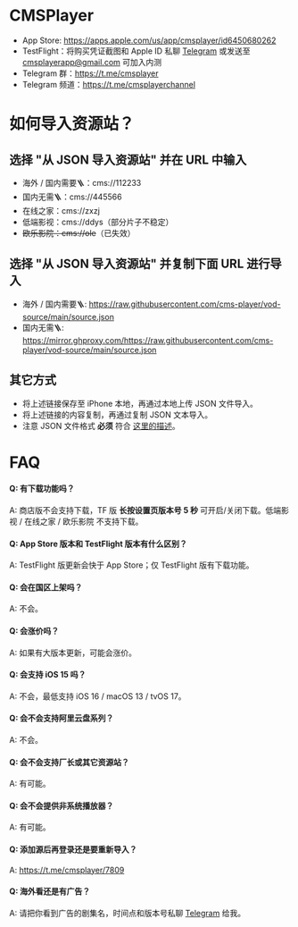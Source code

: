# CMSPlayer

* App Store: https://apps.apple.com/us/app/cmsplayer/id6450680262
* TestFlight：将购买凭证截图和 Apple ID 私聊 [Telegram](https://t.me/oolongtea99) 或发送至 [cmsplayerapp@gmail.com](mailto:cmsplayerapp@gmail.com) 可加入内测
* Telegram 群：https://t.me/cmsplayer
* Telegram 频道：https://t.me/cmsplayerchannel

# 如何导入资源站？

## 选择 "从 JSON 导入资源站" 并在 URL 中输入

* 海外 / 国内需要🪜：cms://112233
* 国内无需🪜：cms://445566
* 在线之家：cms://zxzj
* 低端影视：cms://ddys（部分片子不稳定）
* ~~欧乐影院：cms://ole~~（已失效）

## 选择 "从 JSON 导入资源站" 并复制下面 URL 进行导入

* 海外 / 国内需要🪜: https://raw.githubusercontent.com/cms-player/vod-source/main/source.json
* 国内无需🪜: https://mirror.ghproxy.com/https://raw.githubusercontent.com/cms-player/vod-source/main/source.json

## 其它方式

* 将上述链接保存至 iPhone 本地，再通过本地上传 JSON 文件导入。
* 将上述链接的内容复制，再通过复制 JSON 文本导入。
* 注意 JSON 文件格式 **必须** 符合 [这里的描述](https://github.com/cms-player/vod-source/blob/main/README.md)。

# FAQ

#### Q: 有下载功能吗？
A: 商店版不会支持下载，TF 版 **长按设置页版本号 5 秒** 可开启/关闭下载。低端影视 / 在线之家 / 欧乐影院 不支持下载。

#### Q: App Store 版本和 TestFlight 版本有什么区别？
A: TestFlight 版更新会快于 App Store；仅 TestFlight 版有下载功能。

#### Q: 会在国区上架吗？
A: 不会。

#### Q: 会涨价吗？
A: 如果有大版本更新，可能会涨价。

#### Q: 会支持 iOS 15 吗？
A: 不会，最低支持 iOS 16 / macOS 13 / tvOS 17。

#### Q: 会不会支持阿里云盘系列？
A: 不会。

#### Q: 会不会支持厂长或其它资源站？
A: 有可能。

#### Q: 会不会提供非系统播放器？
A: 有可能。

#### Q: 添加源后再登录还是要重新导入？
A: https://t.me/cmsplayer/7809

#### Q: 海外看还是有广告？
A: 请把你看到广告的剧集名，时间点和版本号私聊 [Telegram](https://t.me/oolongtea99) 给我。
